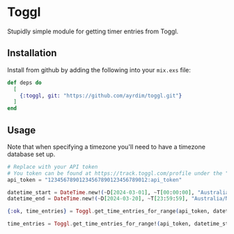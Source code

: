 # Toggl

Stupidly simple module for getting timer entries from Toggl.

## Installation

Install from github by adding the following into your `mix.exs` file:

```elixir
def deps do
  [
    {:toggl, git: "https://github.com/ayrdim/toggl.git"}
  ]
end
```

## Usage

Note that when specifying a timezone you'll need to have a timezone database set up.

```elixir
# Replace with your API token
# You token can be found at https://track.toggl.com/profile under the "API Token" section
api_token = "12345678901234567890123456789012:api_token"

datetime_start = DateTime.new!(~D[2024-03-01], ~T[00:00:00], "Australia/Melbourne")
datetime_end = DateTime.new!(~D[2024-03-20], ~T[23:59:59], "Australia/Melbourne")

{:ok, time_entries} = Toggl.get_time_entries_for_range(api_token, datetime_start, datetime_end)

time_entries = Toggl.get_time_entries_for_range!(api_token, datetime_start, datetime_end)
```
